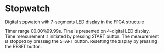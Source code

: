 # Stopwatch
Digital stopwatch with 7-segments LED display in the FPGA structure

Timer range 00.00%99.99s.
Time is presented on 4-digital LED display. Time measurement is initiated by pressing START button.
The measurement is stopped by pressing the START button.
Resetting the display by pressing the RESET button.
